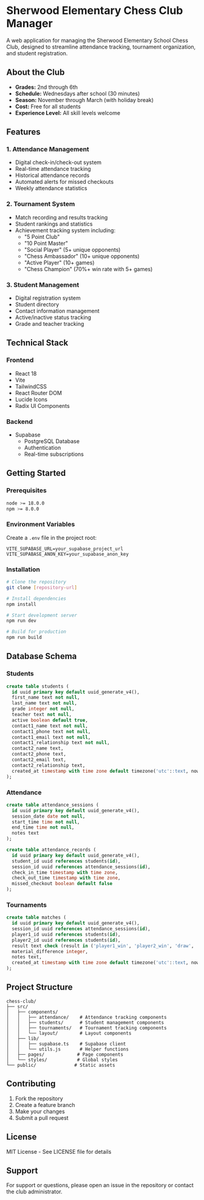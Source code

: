 # Sherwood Elementary Chess Club Manager

A web application for managing the Sherwood Elementary School Chess Club, designed to streamline attendance tracking, tournament organization, and student registration.

## About the Club

- **Grades:** 2nd through 6th
- **Schedule:** Wednesdays after school (30 minutes)
- **Season:** November through March (with holiday break)
- **Cost:** Free for all students
- **Experience Level:** All skill levels welcome

## Features

### 1. Attendance Management
- Digital check-in/check-out system
- Real-time attendance tracking
- Historical attendance records
- Automated alerts for missed checkouts
- Weekly attendance statistics

### 2. Tournament System
- Match recording and results tracking
- Student rankings and statistics
- Achievement tracking system including:
  - "5 Point Club"
  - "10 Point Master"
  - "Social Player" (5+ unique opponents)
  - "Chess Ambassador" (10+ unique opponents)
  - "Active Player" (10+ games)
  - "Chess Champion" (70%+ win rate with 5+ games)

### 3. Student Management
- Digital registration system
- Student directory
- Contact information management
- Active/inactive status tracking
- Grade and teacher tracking

## Technical Stack

### Frontend
- React 18
- Vite
- TailwindCSS
- React Router DOM
- Lucide Icons
- Radix UI Components

### Backend
- Supabase
  - PostgreSQL Database
  - Authentication
  - Real-time subscriptions

## Getting Started

### Prerequisites
```bash
node >= 18.0.0
npm >= 8.0.0
```

### Environment Variables
Create a `.env` file in the project root:
```env
VITE_SUPABASE_URL=your_supabase_project_url
VITE_SUPABASE_ANON_KEY=your_supabase_anon_key
```

### Installation
```bash
# Clone the repository
git clone [repository-url]

# Install dependencies
npm install

# Start development server
npm run dev

# Build for production
npm run build
```

## Database Schema

### Students
```sql
create table students (
  id uuid primary key default uuid_generate_v4(),
  first_name text not null,
  last_name text not null,
  grade integer not null,
  teacher text not null,
  active boolean default true,
  contact1_name text not null,
  contact1_phone text not null,
  contact1_email text not null,
  contact1_relationship text not null,
  contact2_name text,
  contact2_phone text,
  contact2_email text,
  contact2_relationship text,
  created_at timestamp with time zone default timezone('utc'::text, now())
);
```

### Attendance
```sql
create table attendance_sessions (
  id uuid primary key default uuid_generate_v4(),
  session_date date not null,
  start_time time not null,
  end_time time not null,
  notes text
);

create table attendance_records (
  id uuid primary key default uuid_generate_v4(),
  student_id uuid references students(id),
  session_id uuid references attendance_sessions(id),
  check_in_time timestamp with time zone,
  check_out_time timestamp with time zone,
  missed_checkout boolean default false
);
```

### Tournaments
```sql
create table matches (
  id uuid primary key default uuid_generate_v4(),
  session_id uuid references attendance_sessions(id),
  player1_id uuid references students(id),
  player2_id uuid references students(id),
  result text check (result in ('player1_win', 'player2_win', 'draw', 'incomplete')),
  material_difference integer,
  notes text,
  created_at timestamp with time zone default timezone('utc'::text, now())
);
```

## Project Structure
```
chess-club/
├── src/
│   ├── components/
│   │   ├── attendance/    # Attendance tracking components
│   │   ├── students/      # Student management components
│   │   ├── tournaments/   # Tournament tracking components
│   │   └── layout/        # Layout components
│   ├── lib/
│   │   ├── supabase.ts    # Supabase client
│   │   └── utils.js       # Helper functions
│   ├── pages/            # Page components
│   └── styles/           # Global styles
└── public/              # Static assets
```

## Contributing

1. Fork the repository
2. Create a feature branch
3. Make your changes
4. Submit a pull request

## License

MIT License - See LICENSE file for details

## Support

For support or questions, please open an issue in the repository or contact the club administrator.